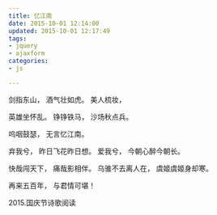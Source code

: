 ```yaml
---
title: 忆江南
date: 2015-10-01 12:14:00
updated: 2015-10-01 12:17:49
tags: 
- jquery
- ajaxform
categories: 
- js

---
```

剑指东山，
酒气壮如虎。
美人梳妆，

英雄坐怀乱。
铮铮铁马，
沙场秋点兵。

呜咽鼓瑟，
无言忆江南。


<!--more-->


弃我兮，
昨日飞花昨日想。
爱我兮，
今朝心醉今朝长。

快哉闯天下，
痛哉影相伴。
乌骓不去离人在，
虞姬虞姬身却寒。

再来五百年，
与君情可堪！

2015.国庆节诗歌阅读